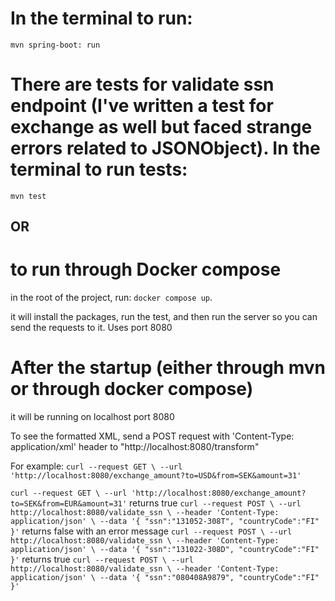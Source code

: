 # In the terminal to run:

`mvn spring-boot: run`

# There are tests for validate ssn endpoint (I've written a test for exchange as well but faced strange errors related to JSONObject). In the terminal to run tests:

`mvn test`

## OR

# to run through Docker compose
in the root of the project, run: `docker compose up`.

it will install the packages, run the test, and then run the server so you can send the requests to it. Uses port 8080

# After the startup (either through mvn or through docker compose)

it will be running on localhost port 8080

To see the formatted XML, send a POST request with 'Content-Type: application/xml' header to "http://localhost:8080/transform"

For example:
`curl --request GET \
  --url 'http://localhost:8080/exchange_amount?to=USD&from=SEK&amount=31'`

`curl --request GET \
  --url 'http://localhost:8080/exchange_amount?to=SEK&from=EUR&amount=31'`
returns true 
`curl --request POST \
  --url http://localhost:8080/validate_ssn \
  --header 'Content-Type: application/json' \
  --data '{
	"ssn":"131052-308T",
	"countryCode":"FI"
}'`
returns false with an error message
`curl --request POST \
  --url http://localhost:8080/validate_ssn \
  --header 'Content-Type: application/json' \
  --data '{
	"ssn":"131022-308D",
	"countryCode":"FI"
}'`
returns true
`curl --request POST \
  --url http://localhost:8080/validate_ssn \
  --header 'Content-Type: application/json' \
  --data '{
	"ssn":"080408A9879",
	"countryCode":"FI"
}'`
